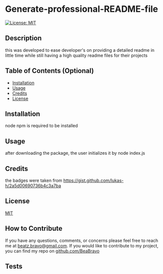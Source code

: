 # Generate-professional-README-file

[![License: MIT](https://img.shields.io/badge/License-MIT-yellow.svg)](https://opensource.org/licenses/MIT)

## Description

this was developed to ease developer's on providing a detailed readme in little time while still having a high quality readme files for their projects

## Table of Contents (Optional)

- [Installation](#installation)
- [Usage](#usage)
- [Credits](#credits)
- [License](#license)

## Installation

node npm is required to be installed

## Usage

after downloading the package, the user initializes it by node index.js

## Credits

the badges were taken from https://gist.github.com/lukas-h/2a5d00690736b4c3a7ba

## License

[MIT](https://choosealicense.com/licenses/mit/)

## How to Contribute

If you have any questions, comments, or concerns please feel free to reach me at beatz.bravo@gmail.com. If you would like to contribute to my project, you can find my repo on [github.com/BeaBravo](https://wwww.github.com/BeaBravo)

## Tests
